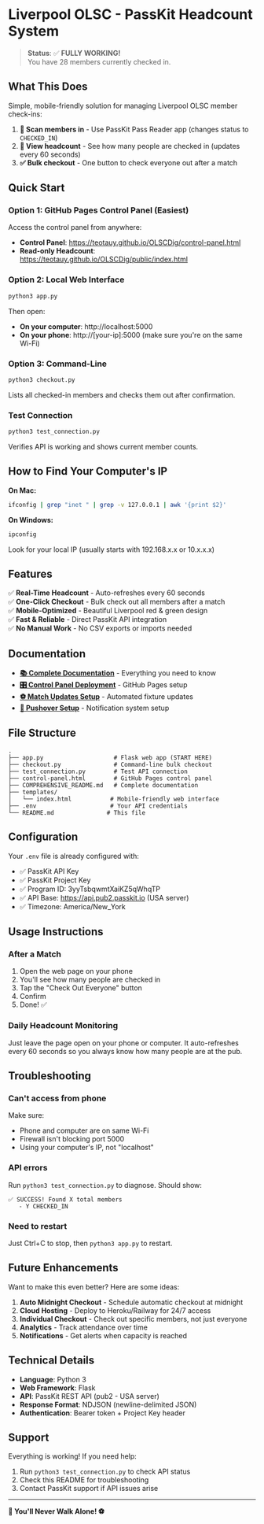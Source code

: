 # Liverpool OLSC - PassKit Headcount System

> **Status**: ✅ **FULLY WORKING!**  
> You have 28 members currently checked in.

## What This Does

Simple, mobile-friendly solution for managing Liverpool OLSC member check-ins:

1. **📱 Scan members in** - Use PassKit Pass Reader app (changes status to `CHECKED_IN`)
2. **👀 View headcount** - See how many people are checked in (updates every 60 seconds)
3. **✅ Bulk checkout** - One button to check everyone out after a match

## Quick Start

### Option 1: GitHub Pages Control Panel (Easiest)

Access the control panel from anywhere:
- **Control Panel**: https://teotauy.github.io/OLSCDig/control-panel.html
- **Read-only Headcount**: https://teotauy.github.io/OLSCDig/public/index.html

### Option 2: Local Web Interface

```bash
python3 app.py
```

Then open:
- **On your computer**: http://localhost:5000
- **On your phone**: http://[your-ip]:5000 (make sure you're on the same Wi-Fi)

### Option 3: Command-Line

```bash
python3 checkout.py
```

Lists all checked-in members and checks them out after confirmation.

### Test Connection

```bash
python3 test_connection.py
```

Verifies API is working and shows current member counts.

## How to Find Your Computer's IP

**On Mac:**
```bash
ifconfig | grep "inet " | grep -v 127.0.0.1 | awk '{print $2}'
```

**On Windows:**
```bash
ipconfig
```

Look for your local IP (usually starts with 192.168.x.x or 10.x.x.x)

## Features

✅ **Real-Time Headcount** - Auto-refreshes every 60 seconds  
✅ **One-Click Checkout** - Bulk check out all members after a match  
✅ **Mobile-Optimized** - Beautiful Liverpool red & green design  
✅ **Fast & Reliable** - Direct PassKit API integration  
✅ **No Manual Work** - No CSV exports or imports needed  

## Documentation

- **[📚 Complete Documentation](COMPREHENSIVE_README.md)** - Everything you need to know
- **[🎛️ Control Panel Deployment](CONTROL_PANEL_DEPLOYMENT.md)** - GitHub Pages setup
- **[⚽ Match Updates Setup](MATCH_UPDATES_SETUP.md)** - Automated fixture updates
- **[🔔 Pushover Setup](PUSHOVER_SETUP.md)** - Notification system setup

## File Structure

```
.
├── app.py                    # Flask web app (START HERE)
├── checkout.py               # Command-line bulk checkout
├── test_connection.py        # Test API connection
├── control-panel.html        # GitHub Pages control panel
├── COMPREHENSIVE_README.md   # Complete documentation
├── templates/
│   └── index.html           # Mobile-friendly web interface
├── .env                     # Your API credentials
└── README.md               # This file
```

## Configuration

Your `.env` file is already configured with:
- ✅ PassKit API Key
- ✅ PassKit Project Key
- ✅ Program ID: 3yyTsbqwmtXaiKZ5qWhqTP
- ✅ API Base: https://api.pub2.passkit.io (USA server)
- ✅ Timezone: America/New_York

## Usage Instructions

### After a Match

1. Open the web page on your phone
2. You'll see how many people are checked in
3. Tap the "Check Out Everyone" button
4. Confirm
5. Done! ✅

### Daily Headcount Monitoring

Just leave the page open on your phone or computer. It auto-refreshes every 60 seconds so you always know how many people are at the pub.

## Troubleshooting

### Can't access from phone

Make sure:
- Phone and computer are on same Wi-Fi
- Firewall isn't blocking port 5000
- Using your computer's IP, not "localhost"

### API errors

Run `python3 test_connection.py` to diagnose. Should show:
```
✅ SUCCESS! Found X total members
   - Y CHECKED_IN
```

### Need to restart

Just Ctrl+C to stop, then `python3 app.py` to restart.

## Future Enhancements

Want to make this even better? Here are some ideas:

1. **Auto Midnight Checkout** - Schedule automatic checkout at midnight
2. **Cloud Hosting** - Deploy to Heroku/Railway for 24/7 access
3. **Individual Checkout** - Check out specific members, not just everyone
4. **Analytics** - Track attendance over time
5. **Notifications** - Get alerts when capacity is reached

## Technical Details

- **Language**: Python 3
- **Web Framework**: Flask
- **API**: PassKit REST API (pub2 - USA server)
- **Response Format**: NDJSON (newline-delimited JSON)
- **Authentication**: Bearer token + Project Key header

## Support

Everything is working! If you need help:
1. Run `python3 test_connection.py` to check API status
2. Check this README for troubleshooting
3. Contact PassKit support if API issues arise

---

**🏴󠁧󠁢󠁥󠁮󠁧󠁿 You'll Never Walk Alone! ⚽**
